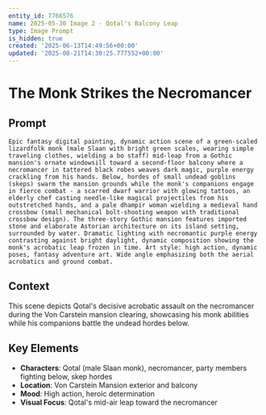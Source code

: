 ```yaml
---
entity_id: 7766576
name: 2025-05-30 Image 2 - Qotal's Balcony Leap
type: Image Prompt
is_hidden: true
created: '2025-06-13T14:49:56+00:00'
updated: '2025-08-21T14:30:25.777552+00:00'
---
```


# The Monk Strikes the Necromancer

## Prompt

```
Epic fantasy digital painting, dynamic action scene of a green-scaled lizardfolk monk (male Slaan with bright green scales, wearing simple traveling clothes, wielding a bo staff) mid-leap from a Gothic mansion's ornate windowsill toward a second-floor balcony where a necromancer in tattered black robes weaves dark magic, purple energy crackling from his hands. Below, hordes of small undead goblins (skeps) swarm the mansion grounds while the monk's companions engage in fierce combat - a scarred dwarf warrior with glowing tattoos, an elderly chef casting needle-like magical projectiles from his outstretched hands, and a pale dhampir woman wielding a medieval hand crossbow (small mechanical bolt-shooting weapon with traditional crossbow design). The three-story Gothic mansion features imported stone and elaborate Astorian architecture on its island setting, surrounded by water. Dramatic lighting with necromantic purple energy contrasting against bright daylight, dynamic composition showing the monk's acrobatic leap frozen in time. Art style: high action, dynamic poses, fantasy adventure art. Wide angle emphasizing both the aerial acrobatics and ground combat.

```

## Context

This scene depicts Qotal's decisive acrobatic assault on the necromancer during the Von Carstein mansion clearing, showcasing his monk abilities while his companions battle the undead hordes below.

## Key Elements

- **Characters**: Qotal (male Slaan monk), necromancer, party members fighting below, skep hordes
- **Location**: Von Carstein Mansion exterior and balcony
- **Mood**: High action, heroic determination
- **Visual Focus**: Qotal's mid-air leap toward the necromancer